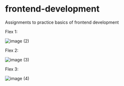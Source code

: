 # frontend-development
Assignments to practice basics of frontend development

Flex 1:

![image (2)](https://github.com/Nikhatg/frontend-development/assets/44651083/267f9a8f-0227-4929-af5b-9c4d8aca4ff6)

Flex 2:

![image (3)](https://github.com/Nikhatg/frontend-development/assets/44651083/05eb14d8-4b03-4d4c-8de3-c0bc7ac66920)

Flex 3:

![image (4)](https://github.com/Nikhatg/frontend-development/assets/44651083/463af480-4334-4e46-a2d1-a94fb1d5a59d)

